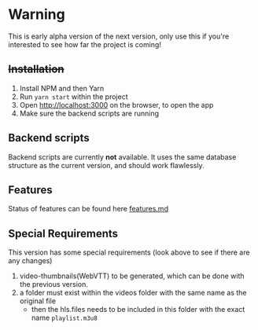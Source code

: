 # Warning

This is early alpha version of the next version, only use this if you're interested to see how far the project is coming!

## ~~Installation~~

1. Install NPM and then Yarn
2. Run `yarn start` within the project
3. Open [http://localhost:3000](http://localhost:3000) on the browser, to open the app
4. Make sure the backend scripts are running

## Backend scripts

Backend scripts are currently **not** available. It uses the same database structure as the current version,
and should work flawlessly.

## Features

Status of features can be found here [features.md](FEATURES.md)

## Special Requirements

This version has some special requirements (look above to see if there are any changes)

1.  video-thumbnails(WebVTT) to be generated, which can be done with the previous version.
2.  a folder must exist within the videos folder with the same name as the original file
    -   then the hls.files needs to be included in this folder with the exact name `playlist.m3u8`
